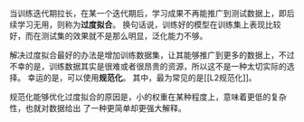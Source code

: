 当训练迭代期拉长，在某一个迭代期后，学习成果不再能推广到测试数据上，即后续学习无用，则称为**过度拟合**。
换句话说，训练好的模型在训练集上表现比较好，而在测试集的效果就不是那么明显，泛化能力不够。

解决过度拟合最好的办法是增加训练数据集，让其能够推广到更多的数据上，不过不幸的是，训练数据其实是很难或者很昂贵的资源，所以这不是一种太切实际的选择。
幸运的是，可以使用**规范化**。
其中，最为常见的是[[L2规范化]]。

规范化能够优化过度拟合的原因是，小的权重在某种程度上，意味着更低的复杂性，也就对数据给出 了一种更简单却更强大解释。